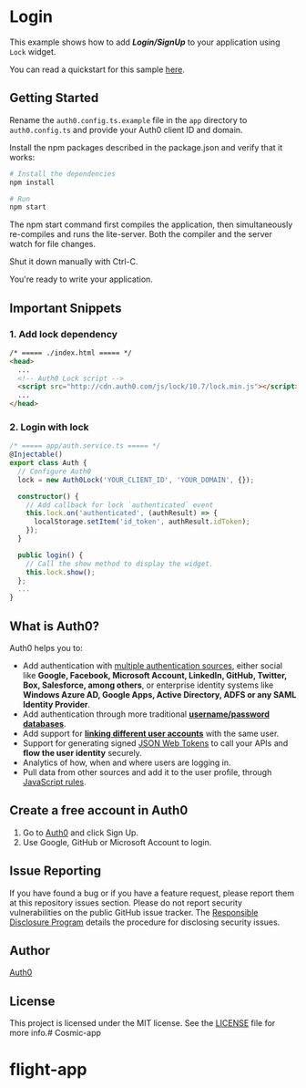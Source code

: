# Login

This example shows how to add ***Login/SignUp*** to your application using `Lock` widget.

You can read a quickstart for this sample [here](https://auth0.com/docs/quickstart/spa/angular2/01-login). 

## Getting Started

Rename the `auth0.config.ts.example` file in the `app` directory to `auth0.config.ts` and provide your Auth0 client ID and domain.

Install the npm packages described in the package.json and verify that it works:

```bash
# Install the dependencies
npm install

# Run
npm start
```

The npm start command first compiles the application, then simultaneously re-compiles and runs the lite-server. Both the compiler and the server watch for file changes.

Shut it down manually with Ctrl-C.

You're ready to write your application.

## Important Snippets

### 1. Add lock dependency

```html
/* ===== ./index.html ===== */
<head>
  ...
  <!-- Auth0 Lock script -->
  <script src="http://cdn.auth0.com/js/lock/10.7/lock.min.js"></script>
  ...
</head>
```

### 2. Login with lock

```typescript
/* ===== app/auth.service.ts ===== */
@Injectable()
export class Auth {
  // Configure Auth0
  lock = new Auth0Lock('YOUR_CLIENT_ID', 'YOUR_DOMAIN', {});

  constructor() {
    // Add callback for lock `authenticated` event
    this.lock.on('authenticated', (authResult) => {
      localStorage.setItem('id_token', authResult.idToken);
    });
  }

  public login() {
    // Call the show method to display the widget.
    this.lock.show();
  };
  ...
}
```

## What is Auth0?

Auth0 helps you to:

* Add authentication with [multiple authentication sources](https://docs.auth0.com/identityproviders), either social like **Google, Facebook, Microsoft Account, LinkedIn, GitHub, Twitter, Box, Salesforce, among others**, or enterprise identity systems like **Windows Azure AD, Google Apps, Active Directory, ADFS or any SAML Identity Provider**.
* Add authentication through more traditional **[username/password databases](https://docs.auth0.com/mysql-connection-tutorial)**.
* Add support for **[linking different user accounts](https://docs.auth0.com/link-accounts)** with the same user.
* Support for generating signed [JSON Web Tokens](https://docs.auth0.com/jwt) to call your APIs and **flow the user identity** securely.
* Analytics of how, when and where users are logging in.
* Pull data from other sources and add it to the user profile, through [JavaScript rules](https://docs.auth0.com/rules).

## Create a free account in Auth0

1. Go to [Auth0](https://auth0.com) and click Sign Up.
2. Use Google, GitHub or Microsoft Account to login.

## Issue Reporting

If you have found a bug or if you have a feature request, please report them at this repository issues section. Please do not report security vulnerabilities on the public GitHub issue tracker. The [Responsible Disclosure Program](https://auth0.com/whitehat) details the procedure for disclosing security issues.

## Author

[Auth0](auth0.com)

## License

This project is licensed under the MIT license. See the [LICENSE](LICENSE) file for more info.# Cosmic-app
# flight-app
